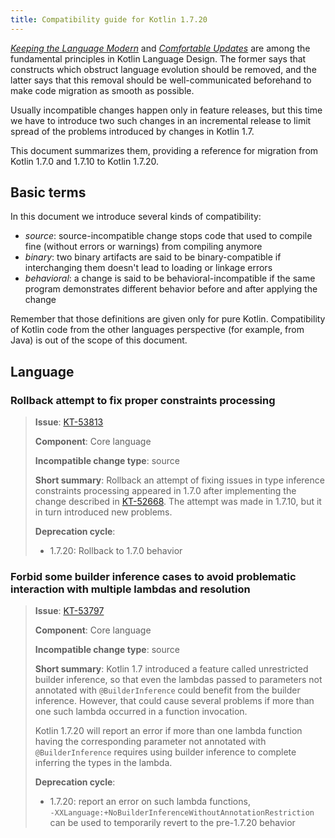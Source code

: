 ```yaml
---
title: Compatibility guide for Kotlin 1.7.20
---
```



_[Keeping the Language Modern](kotlin-evolution-principles.md)_ and _[Comfortable Updates](kotlin-evolution-principles.md)_ are among the fundamental principles in
Kotlin Language Design. The former says that constructs which obstruct language evolution should be removed, and the
latter says that this removal should be well-communicated beforehand to make code migration as smooth as possible.

Usually incompatible changes happen only in feature releases, but this time we have to introduce two such changes
in an incremental release to limit spread of the problems introduced by changes in Kotlin 1.7.

This document summarizes them, providing a reference for migration from Kotlin 1.7.0 and 1.7.10 to Kotlin 1.7.20.

## Basic terms

In this document we introduce several kinds of compatibility:

- _source_: source-incompatible change stops code that used to compile fine (without errors or warnings) from compiling
  anymore
- _binary_: two binary artifacts are said to be binary-compatible if interchanging them doesn't lead to loading or
  linkage errors
- _behavioral_: a change is said to be behavioral-incompatible if the same program demonstrates different behavior
  before and after applying the change

Remember that those definitions are given only for pure Kotlin. Compatibility of Kotlin code from the other languages
perspective
(for example, from Java) is out of the scope of this document.

## Language

<!--
### Title

> **Issue**: [KT-NNNNN](https://youtrack.jetbrains.com/issue/KT-NNNNN)
>
> **Component**: Core language
>
> **Incompatible change type**: source
>
> **Short summary**:
>
> **Deprecation cycle**:
>
> - 1.5.20: warning
> - 1.7.0: report an error
-->

### Rollback attempt to fix proper constraints processing

> **Issue**: [KT-53813](https://youtrack.jetbrains.com/issue/KT-53813)
>
> **Component**: Core language
>
> **Incompatible change type**: source
>
> **Short summary**: Rollback an attempt of fixing issues in type inference constraints processing appeared in 1.7.0
> after implementing the change described in [KT-52668](https://youtrack.jetbrains.com/issue/KT-52668). 
> The attempt was made in 1.7.10, but it in turn introduced new problems.
>
> **Deprecation cycle**:
>
> - 1.7.20: Rollback to 1.7.0 behavior


### Forbid some builder inference cases to avoid problematic interaction with multiple lambdas and resolution

> **Issue**: [KT-53797](https://youtrack.jetbrains.com/issue/KT-53797)
>
> **Component**: Core language
>
> **Incompatible change type**: source
>
> **Short summary**: Kotlin 1.7 introduced a feature called unrestricted builder inference, so that even the lambdas passed
> to parameters not annotated with `@BuilderInference` could benefit from the builder inference. 
> However, that could cause several problems if more than one such lambda occurred in a function invocation. 
> 
> Kotlin 1.7.20 will report an error if more than one lambda function having 
> the corresponding parameter not annotated with `@BuilderInference` requires using builder inference
> to complete inferring the types in the lambda.
>
> **Deprecation cycle**:
>
> - 1.7.20: report an error on such lambda functions,  
> `-XXLanguage:+NoBuilderInferenceWithoutAnnotationRestriction` can be used to temporarily revert to the pre-1.7.20 behavior
